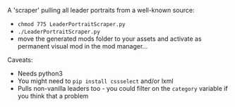A 'scraper' pulling all leader portraits from a well-known source:
- `chmod 775 LeaderPortraitScraper.py`
- `./LeaderPortraitScraper.py`
- move the generated mods folder to your assets and activate as permanent visual mod in the mod manager...

Caveats:
- Needs python3
- You might need to `pip install cssselect` and/or lxml
- Pulls non-vanilla leaders too - you could filter on the `category` variable if you think that a problem
